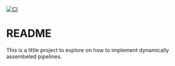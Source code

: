[![CI](https://github.com/ClemensHoischen/try_pipelining/actions/workflows/run_tests.yml/badge.svg?branch=master)](https://github.com/ClemensHoischen/try_pipelining/actions/workflows/run_tests.yml)

# README

This is a little project to explore on how to implement dynamically assembeled pipelines.
